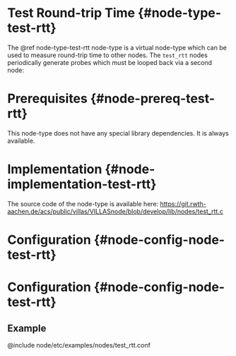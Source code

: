 # Test Round-trip Time {#node-type-test-rtt}

The @ref node-type-test-rtt node-type is a virtual node-type which can be used to measure round-trip time to other nodes.
The `test_rtt` nodes periodically generate probes which must be looped back via a second node:

# Prerequisites {#node-prereq-test-rtt}

This node-type does not have any special library dependencies. It is always available.

# Implementation {#node-implementation-test-rtt}

The source code of the node-type is available here:
https://git.rwth-aachen.de/acs/public/villas/VILLASnode/blob/develop/lib/nodes/test_rtt.c

# Configuration {#node-config-node-test-rtt}


# Configuration {#node-config-node-test-rtt}

## Example

@include node/etc/examples/nodes/test_rtt.conf
